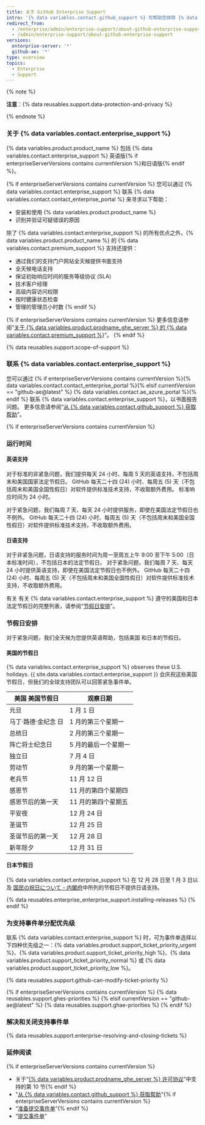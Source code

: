 ```yaml
---
title: 关于 GitHub Enterprise Support
intro: '{% data variables.contact.github_support %} 可帮助您排除 {% data variables.product.product_name %} 上出现的问题。'
redirect_from:
  - /enterprise/admin/enterprise-support/about-github-enterprise-support
  - /admin/enterprise-support/about-github-enterprise-support
versions:
  enterprise-server: '*'
  github-ae: '*'
type: overview
topics:
  - Enterprise
  - Support
---
```

{% note %}

**注意**：{% data reusables.support.data-protection-and-privacy %}

{% endnote %}

### 关于 {% data variables.contact.enterprise_support %}

{% data variables.product.product_name %} 包括 {% data variables.contact.enterprise_support %} 英语版{% if enterpriseServerVersions contains currentVersion %}和日语版{% endif %}。

{% if enterpriseServerVersions contains currentVersion %}
您可以通过
{% data variables.contact.enterprise_support %} 联系 {% data variables.contact.contact_enterprise_portal %} 来寻求以下帮助：
 - 安装和使用 {% data variables.product.product_name %}
 - 识别并验证可疑错误的原因

除了 {% data variables.contact.enterprise_support %} 的所有优点之外，{% data variables.product.product_name %} 的 {% data variables.contact.premium_support %} 支持还提供：
  - 通过我们的支持门户网站全天候提供书面支持
  - 全天候电话支持
  - 保证初始响应时间的服务等级协议 (SLA)
  - 技术客户经理
  - 高级内容访问权限
  - 按时健康状态检查
  - 管理的管理员小时数
{% endif %}

{% if enterpriseServerVersions contains currentVersion %}
更多信息请参阅“[关于 {% data variables.product.prodname_ghe_server %} 的 {% data variables.contact.premium_support %}](/enterprise/admin/guides/enterprise-support/about-github-premium-support-for-github-enterprise-server)”。
{% endif %}

{% data reusables.support.scope-of-support %}

### 联系 {% data variables.contact.enterprise_support %}

您可以通过 {% if enterpriseServerVersions contains currentVersion %}{% data variables.contact.contact_enterprise_portal %}{% elsif currentVersion == "github-ae@latest" %} {% data variables.contact.ae_azure_portal %}{% endif %} 联系 {% data variables.contact.enterprise_support %}，以书面报告问题。 更多信息请参阅“[从 {% data variables.contact.github_support %} 获取帮助](/admin/enterprise-support/receiving-help-from-github-support)”。

{% if enterpriseServerVersions contains currentVersion %}
### 运行时间

#### 英语支持

对于标准的非紧急问题，我们提供每天 24 小时、每周 5 天的英语支持，不包括周末和美国国家法定节假日。 </em>GitHub 每天二十四 (24) 小时、每周五 (5) 天（不包括周末和美国全国性假日）对软件提供标准技术支持，不收取额外费用。 标准响应时间为 24 小时。

对于紧急问题，我们每周 7 天、每天 24 小时提供服务，即使在美国法定节假日也不例外。 </em>GitHub 每天二十四 (24) 小时、每周五 (5) 天（不包括周末和美国全国性假日）对软件提供标准技术支持，不收取额外费用。

#### 日语支持

对于非紧急问题，日语支持的服务时间为周一至周五上午 9:00 至下午 5:00（日本标准时间），不包括日本的法定节假日。 对于紧急问题，我们每周 7 天、每天 24 小时提供英语支持，即使在美国法定节假日也不例外。 </em>GitHub 每天二十四 (24) 小时、每周五 (5) 天（不包括周末和美国全国性假日）对软件提供标准技术支持，不收取额外费用。

有关 有关 {% data variables.contact.enterprise_support %} 遵守的美国和日本法定节假日的完整列表，请参阅“[节假日安排](#holiday-schedules)”。

### 节假日安排

对于紧急问题，我们全天候为您提供英语帮助，包括美国 和日本的节假日。

#### 美国的节假日

{% data variables.contact.enterprise_support %} observes these U.S. holidays. {{ site.data.variables.contact.enterprise_support }} 会庆祝这些美国节假日，但我们的全球支持团队可以回答紧急事件单。

| 美国 美国节假日    | 观察日期        |
| ----------- | ----------- |
| 元旦          | 1 月 1 日     |
| 马丁·路德·金纪念 日 | 1 月的第三个星期一  |
| 总统日         | 2 月的第三个星期一  |
| 阵亡将士纪念日     | 5 月的最后一个星期一 |
| 独立日         | 7 月 4 日     |
| 劳动节         | 9 月的第一个星期一  |
| 老兵节         | 11 月 12 日   |
| 感恩节         | 11 月的第四个星期四 |
| 感恩节后的第一天    | 11 月的第四个星期五 |
| 平安夜         | 12 月 24 日   |
| 圣诞节         | 12 月 25 日   |
| 圣诞节后的第一天    | 12 月 28 日   |
| 新年除夕        | 12 月 31 日   |

#### 日本节假日

{% data variables.contact.enterprise_support %} 在 12 月 28 日至 1 月 3 日以及 [国民の祝日について - 内閣府](https://www8.cao.go.jp/chosei/shukujitsu/gaiyou.html)中所列的节假日不提供日语支持。

{% data reusables.enterprise_enterprise_support.installing-releases %}
{% endif %}

### 为支持事件单分配优先级

联系 {% data variables.contact.enterprise_support %} 时，可为事件单选择以下四种优先级之一：{% data variables.product.support_ticket_priority_urgent %}、{% data variables.product.support_ticket_priority_high %}、{% data variables.product.support_ticket_priority_normal %} 或 {% data variables.product.support_ticket_priority_low %}。

{% data reusables.support.github-can-modify-ticket-priority %}

{% if enterpriseServerVersions contains currentVersion  %}
{% data reusables.support.ghes-priorities %}
{% elsif currentVersion == "github-ae@latest" %}
{% data reusables.support.ghae-priorities %}
{% endif %}

### 解决和关闭支持事件单

{% data reusables.support.enterprise-resolving-and-closing-tickets %}

### 延伸阅读

{% if enterpriseServerVersions contains currentVersion %}
- 关于“[{% data variables.product.prodname_ghe_server %} 许可协议](https://enterprise.github.com/license)”中支持的第 10 节{% endif %}
- "[从 {% data variables.contact.github_support %} 获取帮助](/admin/enterprise-support/receiving-help-from-github-support)"{% if enterpriseServerVersions contains currentVersion %}
- “[准备提交事件单](/enterprise/admin/guides/enterprise-support/preparing-to-submit-a-ticket)”{% endif %}
- “[提交事件单](/enterprise/admin/guides/enterprise-support/submitting-a-ticket)”
